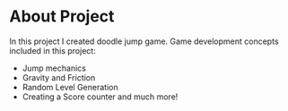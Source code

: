 # About Project
In this project I created doodle jump game. Game development concepts included in this project:
-	Jump mechanics
-	Gravity and Friction
-	Random Level Generation
- Creating a Score counter
and much more!
